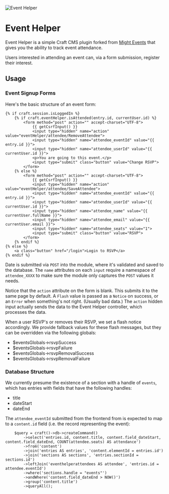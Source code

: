 ![Event Helper](http://www.taylordaughtry.com/mighty-events-image.png)

# Event Helper

Event Helper is a simple Craft CMS plugin forked from [Might Events](https://github.com/taylordaughtry/Craft-MightyEvents) that gives you the ability to track event attendance.

Users interested in attending an event can, via a form submission, register their interest.

## Usage

### Event Signup Forms

Here's the basic structure of an event form:

````
{% if craft.session.isLoggedIn %}
    {% if craft.eventHelper.isAttended(entry.id, currentUser.id) %}
        <form method="post" action="" accept-charset="UTF-8">
            {{ getCsrfInput() }}
            <input type="hidden" name="action" value="eventHelper/attendee/RemoveAttendee">
            <input type="hidden" name="attendee_eventId" value="{{ entry.id }}">
            <input type="hidden" name="attendee_userId" value="{{ currentUser.id }}">
            <p>You are going to this event.</p>
            <input type="submit" class="button" value="Change RSVP">
        </form>
    {% else %}
        <form method="post" action="" accept-charset="UTF-8">
            {{ getCsrfInput() }}
            <input type="hidden" name="action" value="eventHelper/attendee/SaveAttendee">
            <input type="hidden" name="attendee_eventId" value="{{ entry.id }}">
            <input type="hidden" name="attendee_userId" value="{{ currentUser.id }}">
            <input type="hidden" name="attendee_name" value="{{ currentUser.fullName }}">
            <input type="hidden" name="attendee_email" value="{{ currentUser.email }}">
            <input type="hidden" name="attendee_seats" value="1">
            <input type="submit" class="button" value="RSVP">
        </form>
    {% endif %}
{% else %}
    <a class="button" href="/login">Login to RSVP</a>
{% endif %}
````

Date is submitted via `POST` into the module, where it's validated and saved to
the database. The `name` attributes on each `input` require a namespace of
`attendee_XXXX` to make sure the module only captures the `POST` values it needs.

Notice that the `action` attribute on the form is blank. This submits it to the
same page by default. A `Flash` value is passed as a `Notice` on success, or an
`Error` when something's not right. (Usually bad data.) The `action` hidden
input actually sends the data to the Event Helper controller, which processes
the data.

When a user RSVP's or removes their RSVP, we set a flash notice accordingly. We provide fallback values for these flash messages, but they can be overridden via the following globals:

* $eventsGlobals->rsvpSuccess
* $eventsGlobals->rsvpFailure
* $eventsGlobals->rsvpRemovalSuccess
* $eventsGlobals->rsvpRemovalFailure


### Database Structure

We currently presume the existence of a section with a handle of `events`, which has entries with fields that have the following handles:

* title
* dateStart
* dateEnd

The `attendee_eventId` submitted from the frontend from is expected to map to a `content.id` field (i.e. the record representing the event):

        $query = craft()->db->createCommand()
            ->select('entries.id, content.title, content.field_dateStart, content.field_dateEnd, COUNT(attendee.seats) AS attendance')
            ->from('content')
            ->join('entries AS entries', 'content.elementId = entries.id')
            ->join('sections AS sections', 'entries.sectionId = sections.id')
            ->leftJoin('eventhelperattendees AS attendee', 'entries.id = attendee.eventId')
            ->where('sections.handle = "events"')
            ->andWhere('content.field_dateEnd > NOW()')
            ->group('content.title')
            ->queryAll();
